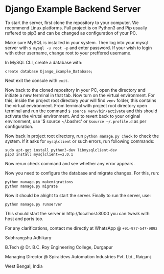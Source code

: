 # Django Example Backend Server

To start the server, first clone the repository to your computer.
We recommend Linux platforms. Full project is on Python3 and Pip usually reffered to pip3 and can be changed as configuration of your PC.

Make sure MySQL is installed in your system. Then log into your mysql server with `$ mysql -u root -p` and enter password. If your wish to login with other username, change root to your preffered username.

In MySQL CLI, create a database with:
```
create database Django_Example_Database;
```

Next exit the console with `exit`.

Now back to the cloned repository in your PC, open the directory and initiate a new terminal in that tab.
Now turn on the virtual environment. For this, inside the project root directory your will find `venv` folder, this contains the virtual environment. From terminal with project root directory open terminal and run the command 
`$ source venv/bin/activate` and this should activate the virutal environment. And to revert back to your original environment, use '$ source ~/.bashrc' or `$source ~/.profile.d` as per configuration.

Now back in project root directory, run `python manage.py check` to check the system.
If it asks for `mysqlclient` or such errors, run following commands:
```
sudo apt-get install python3-dev libmysqlclient-dev
pip3 install mysqlclient==2.0.1
```

Now rerun check command and see whether any error appears.

Now you need to configure the database and migrate changes.
For this, run:
```
python manage.py makemigrations
python manage.py migrate
```

Now it should be alright to start the server. Finally to run the server, use:
```
python manage.py runserver
```

This should start the server in http://localhost:8000 you can tweak with host and ports too.

For any clarifications, contact me directly at WhatsApp @ `+91-977-547-9892`

Subhrangshu Adhikary

B.Tech @ Dr. B.C. Roy Engineering College, Durgapur

Managing Director @ Spiraldevs Automation Industries Pvt. Ltd., Raiganj

West Bengal, India